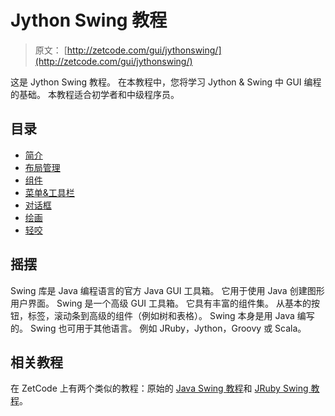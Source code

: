 # Jython Swing 教程

> 原文： [http://zetcode.com/gui/jythonswing/](http://zetcode.com/gui/jythonswing/)

这是 Jython Swing 教程。 在本教程中，您将学习 Jython & Swing 中 GUI 编程的基础。 本教程适合初学者和中级程序员。

## 目录



*   [简介](introduction/)
*   [布局管理](layout/)
*   [组件](components/)
*   [菜单&工具栏](menustoolbars/)
*   [对话框](dialogs/)
*   [绘画](painting/)
*   [轻咬](nibbles/)



## 摇摆

Swing 库是 Java 编程语言的官方 Java GUI 工具箱。 它用于使用 Java 创建图形用户界面。 Swing 是一个高级 GUI 工具箱。 它具有丰富的组件集。 从基本的按钮，标签，滚动条到高级的组件（例如树和表格）。 Swing 本身是用 Java 编写的。 Swing 也可用于其他语言。 例如 JRuby，Jython，Groovy 或 Scala。

## 相关教程

在 ZetCode 上有两个类似的教程：原始的 [Java Swing 教程](/tutorials/javaswingtutorial/)和 [JRuby Swing 教程](/gui/jrubyswing/)。